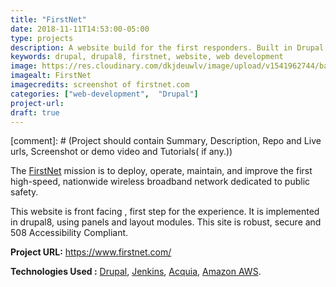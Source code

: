 ```yaml
---
title: "FirstNet"
date: 2018-11-11T14:53:00-05:00
type: projects
description: A website build for the first responders. Built in Drupal using panels and layout modules.
keywords: drupal, drupal8, firstnet, website, web development
image: https://res.cloudinary.com/dkjdeuwlv/image/upload/v1541962744/bargavkondapu.com/projects/firstnet.png
imagealt: FirstNet
imagecredits: screenshot of firstnet.com
categories: ["web-development",  "Drupal"]
project-url:
draft: true
---
```


[comment]: # (Project should contain Summary, Description, Repo and Live urls, Screenshot or demo video and Tutorials( if any.))

The [FirstNet](https://www.firstnet.com/) mission is to deploy, operate, maintain, and improve the first high-speed, nationwide wireless broadband network dedicated to public safety.  

This website is front facing , first step for the experience. It is implemented in drupal8, using panels and layout modules. This site is robust, secure and 508 Accessibility Compliant.  

**Project URL:** https://www.firstnet.com/

**Technologies Used :**  [Drupal](https://www.drupal.org/),
  [Jenkins](https://jenkins.io/), [Acquia](https://www.acquia.com/), [Amazon AWS](https://aws.amazon.com/).
